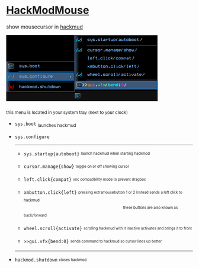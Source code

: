 # [HackModMouse](https://github.com/smoorke/HackModMouse/releases/latest)
 show mousecursor in [hackmud](https://hackmud.com/)


![contextmenu](https://github.com/smoorke/HackModMouse/blob/main/images/contextmenu.png?raw=true)

<sub>this menu is located in your system tray (next to your clock)</sub>
<br>


- `sys.boot` <sub>launches hackmud</sub>

- `sys.configure`
  
     ---

  - `sys.startup{autoboot}` <sub><sup>launch hackmud when starting hackmod</sub>
 
  - `cursor.manage{show}` <sub><sup>toggle on or off showing cursor</sub>

  - `left.click{compat}` <sub><sup>vnc compatibility mode to prevent dragbox</sub>

  - `xmbutton.click{left}` <sub><sup>pressing extramousebutton 1 or 2 instead sends a left click to hackmud</sub><br>&nbsp;&nbsp;&nbsp;&nbsp;&nbsp;&nbsp;&nbsp;&nbsp;&nbsp;&nbsp;&nbsp;&nbsp;&nbsp;&nbsp;&nbsp;&nbsp;&nbsp;&nbsp;&nbsp;&nbsp;&nbsp;&nbsp;&nbsp;&nbsp;&nbsp;&nbsp;&nbsp;&nbsp;&nbsp;&nbsp;&nbsp;&nbsp;&nbsp;&nbsp;&nbsp;&nbsp;&nbsp;&nbsp;&nbsp;&nbsp;&nbsp;&nbsp;&nbsp;&nbsp;&nbsp;&nbsp;&nbsp;&nbsp;&nbsp;&nbsp;&nbsp;&nbsp;&nbsp;&nbsp;&nbsp;&nbsp;&nbsp;&nbsp;&nbsp;&nbsp;&nbsp;&nbsp;&nbsp;&nbsp;&nbsp;&nbsp;&nbsp;&nbsp;<sub><sup>these buttons are also known as back/forward</sub>

   - `wheel.scroll{activate}` <sub><sup>scrolling hackmud with it inactive activates and brings it to front</sub>

   - `>>gui.vfx{bend:0}` <sub><sup>sends command to hackmud so cursor lines up better</sub>
  ---
- `hackmod.shutdown` <sub><sup>closes hackmod</sub>